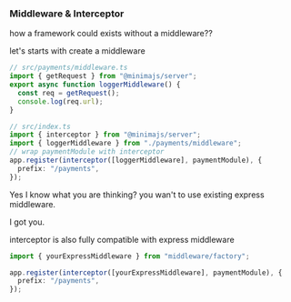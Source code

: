 ### Middleware & Interceptor

how a framework could exists without a middleware??

let's starts with create a middleware

```ts
// src/payments/middleware.ts
import { getRequest } from "@minimajs/server";
export async function loggerMiddleware() {
  const req = getRequest();
  console.log(req.url);
}

// src/index.ts
import { interceptor } from "@minimajs/server";
import { loggerMiddleware } from "./payments/middleware";
// wrap paymentModule with interceptor
app.register(interceptor([loggerMiddleware], paymentModule), {
  prefix: "/payments",
});
```

Yes I know what you are thinking? you wan't to use existing express middleware.

I got you.

interceptor is also fully compatible with express middleware

```ts
import { yourExpressMiddleware } from "middleware/factory";

app.register(interceptor([yourExpressMiddleware], paymentModule), {
  prefix: "/payments",
});
```
